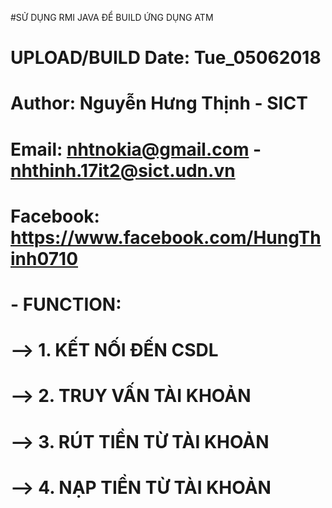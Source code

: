 #SỬ DỤNG RMI JAVA ĐỂ BUILD ỨNG DỤNG ATM
# UPLOAD/BUILD Date: Tue_05062018
# Author: Nguyễn Hưng Thịnh - SICT 
# Email: nhtnokia@gmail.com - nhthinh.17it2@sict.udn.vn
# Facebook: https://www.facebook.com/HungThinh0710
# - FUNCTION:
# --> 1. KẾT NỐI ĐẾN CSDL
# --> 2. TRUY VẤN TÀI KHOẢN
# --> 3. RÚT TIỀN TỪ TÀI KHOẢN
# --> 4. NẠP TIỀN TỪ TÀI KHOẢN
